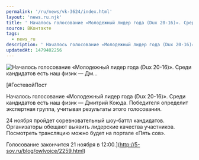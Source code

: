 ```yaml
---
permalink: '/ru/news/vk-3624/index.html'
layout: 'news.ru.njk'
title: ' Началось голосование «Молодежный лидер года (Dux 20-16)». Среди кандидатов есть наш физик — Дм…'
source: ВКонтакте
tags:
  - news_ru
description: ' Началось голосование «Молодежный лидер года (Dux 20-16)». Среди кандидатов есть наш физик — Дм…'
updatedAt: 1479402256
---
```

![ Началось голосование «Молодежный лидер года (Dux 20-16)». Среди кандидатов есть наш физик — Дм…](https://sun9-18.userapi.com/c636816/v636816484/343a5/intl6XP2-J8.jpg)

[#ГостевойПост

Началось голосование «Молодежный лидер года (Dux 20-16)». Среди кандидатов есть наш физик — Дмитрий Коюда. Победителя определит экспертная группа, учитывая результаты этого голосования. 
 
24 ноября пройдет соревновательный шоу-баттл кандидатов. Организаторы обещают выявить лидерские качества участников. Посмотреть трансляцию можно будет на портале «Пять сов». 
 
Голосование закончится 21 ноября в 12:00.](http://5-sov.ru/blog/owlvoice/2259.html)
